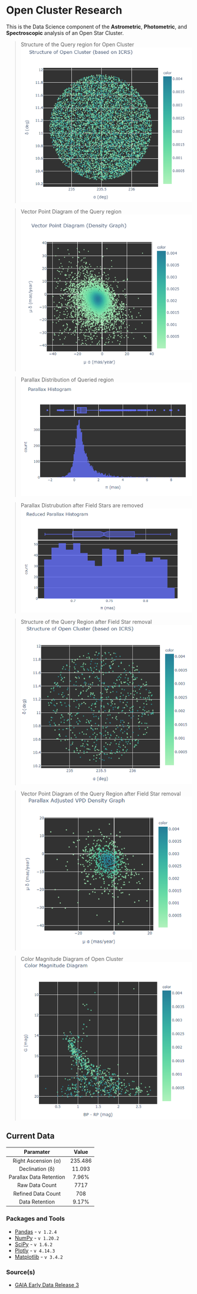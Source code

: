 # Open Cluster Research
This is the Data Science component of the **Astrometric**, **Photometric**, and **Spectroscopic** analysis of an Open Star Cluster.

>Structure of the Query region for Open Cluster<br />![Structure of region being Queried in Galactic Coordinates](https://github.com/RikGhosh487/Open-Cluster-Research/blob/main/Images/cluster_in_icrs.png)

>Vector Point Diagram of the Query region<br />![Vector Point Diagram of region being Queried](https://github.com/RikGhosh487/Open-Cluster-Research/blob/main/Images/vector_point_diagram.png)

>Parallax Distribution of Queried region<br />![Histogram with box plot for the distribution of Parallaxes for the Queried region](https://github.com/RikGhosh487/Open-Cluster-Research/blob/main/Images/parallax_distribution.png)

>Parallax Distrubution after Field Stars are removed<br />![Histogram with box plot for reduced distributio of Parallaxes for the Queried region](https://github.com/RikGhosh487/Open-Cluster-Research/blob/main/Images/reduced_parallax_distribution.png)

>Structure of the Query Region after Field Star removal<br />![Structure of Open Cluster queried in Galactic Coordinates](https://github.com/RikGhosh487/Open-Cluster-Research/blob/main/Images/cluster_in_icrs_post_parallax.png)

>Vector Point Diagram of the Query Region after Field Star removal<br />![Vector Point Diagram of Open Cluster after Field Star removal](https://github.com/RikGhosh487/Open-Cluster-Research/blob/main/Images/vpd_post_parallax.png)

>Color Magnitude Diagram of Open Cluster<br />![Scatterplot of Color Magnitude for Queried Open Cluster](https://github.com/RikGhosh487/Open-Cluster-Research/blob/main/Images/cmd.png)

## Current Data
| Paramater | Value |
| :--: | :--: |
| Right Ascension (α) | 235.486 |
| Declination (δ) | 11.093 |
| Parallax Data Retention | 7.96% |
| Raw Data Count | 7717 |
| Refined Data Count | 708 |
| Data Retention | 9.17% |

### Packages and Tools
- [Pandas](https://pandas.pydata.org/) - `v 1.2.4`
- [NumPy](https://numpy.org/) - `v 1.20.2`
- [SciPy](https://www.scipy.org/) - `v 1.6.2`
- [Plotly](https://plotly.com/) - `v 4.14.3`
- [Matplotlib](https://matplotlib.org) - `v 3.4.2`

### Source(s)
- [GAIA Early Data Release 3](https://www.cosmos.esa.int/web/gaia/early-data-release-3)
